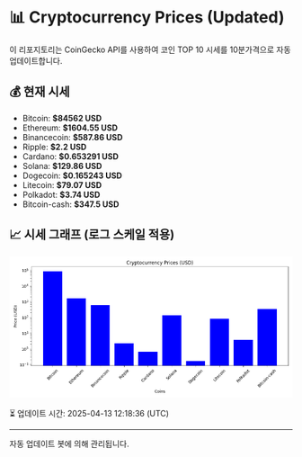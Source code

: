 
# 📊 Cryptocurrency Prices (Updated)

이 리포지토리는 CoinGecko API를 사용하여 코인 TOP 10 시세를 10분가격으로 자동 업데이트합니다.

## 💰 현재 시세
- Bitcoin: **$84562 USD**
- Ethereum: **$1604.55 USD**
- Binancecoin: **$587.86 USD**
- Ripple: **$2.2 USD**
- Cardano: **$0.653291 USD**
- Solana: **$129.86 USD**
- Dogecoin: **$0.165243 USD**
- Litecoin: **$79.07 USD**
- Polkadot: **$3.74 USD**
- Bitcoin-cash: **$347.5 USD**

## 📈 시세 그래프 (로그 스케일 적용)
![Crypto Prices](crypto_prices.png)

⏳ 업데이트 시간: 2025-04-13 12:18:36 (UTC)

---
자동 업데이트 봇에 의해 관리됩니다.
